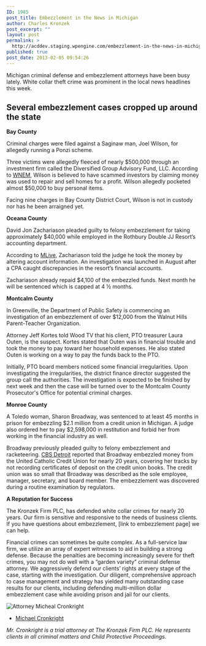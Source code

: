 ```yaml
---
ID: 1985
post_title: Embezzlement in the News in Michigan
author: Charles Kronzek
post_excerpt: ""
layout: post
permalink: >
  http://acddev.staging.wpengine.com/embezzlement-in-the-news-in-michigan.html
published: true
post_date: 2013-02-05 09:54:26
---
```

Michigan criminal defense and embezzlement attorneys have been busy lately. White collar theft crime was prominent in the local news headlines this week. 


<h2>Several embezzlement cases cropped up around the state</h2>

<strong>Bay County</strong>

Criminal charges were filed against a Saginaw man, Joel Wilson, for allegedly running a Ponzi scheme.

Three victims were allegedly fleeced of nearly $500,000 through an investment firm called the Diversified Group Advisory Fund, LLC. According to <a href="http://www.wnem.com/story/20590799/saginaw-man-accused-of-embezzlement-still-on-the-loose" target="_blank">WNEM</a>, Wilson is believed to have scammed investors by claiming money was used to repair and sell homes for a profit. Wilson allegedly pocketed almost $50,000 to buy personal items.

Facing nine charges in Bay County District Court, Wilson is not in custody nor has he been arraigned yet.

<strong>Oceana County</strong>

David Jon Zachariason pleaded guilty to felony embezzlement for taking approximately $40,000 while employed in the Rothbury Double JJ Resort’s accounting department.

According to <a href="http://www.mlive.com/news/muskegon/index.ssf/2013/01/double_jj_resort_employee_plea.html" target="_blank">MLive</a>, Zachariason told the judge he took the money by altering account information. An investigation was launched in August after a CPA caught discrepancies in the resort’s financial accounts.

Zachariason already repaid $4,100 of the embezzled funds. Next month he will be sentenced which is capped at 4 ½ months.

<strong>Montcalm County</strong>

In Greenville, the Department of Public Safety is commencing an investigation of an embezzlement of over $12,000 from the Walnut Hills Parent-Teacher Organization.

Attorney Jeff Kortes told Wood TV that his client, PTO treasurer Laura Outen, is the suspect. Kortes stated that Outen was in financial trouble and took the money to pay toward her household expenses. He also stated Outen is working on a way to pay the funds back to the PTO.

Initially, PTO board members noticed some financial irregularities. Upon investigating the irregularities, the district finance director suggested the group call the authorities. The investigation is expected to be finished by next week and then the case will be turned over to the Montcalm County Prosecutor's Office for potential criminal charges.

<strong>Monroe County</strong>

A Toledo woman, Sharon Broadway, was sentenced to at least 45 months in prison for embezzling $2.1 million from a credit union in Michigan. A judge also ordered her to pay $2,598,000 in restitution and forbid her from working in the financial industry as well.

Broadway previously pleaded guilty to felony embezzlement and racketeering. <a href="http://detroit.cbslocal.com/2013/01/18/woman-sentenced-in-credit-union-embezzlement/" target="_blank">CBS Detroit</a> reported that Broadway embezzled money from the United Catholic Credit Union for nearly 20 years, covering her tracks by not recording certificates of deposit on the credit union books. The credit union was so small that Broadway was described as the sole employee, manager, secretary, and board member. The embezzlement was discovered during a routine examination by regulators.

<strong>A Reputation for Success</strong>

The Kronzek Firm PLC, has defended white collar crimes for nearly 20 years. Our firm is sensitive and responsive to the needs of business clients. If you have questions about embezzlement, [link to embezzlement page] we can help.

Financial crimes can sometimes be quite complex. As a full-service law firm, we utilize an array of expert witnesses to aid in building a strong defense. Because the penalties are becoming increasingly severe for theft crimes, you may not do well with a “garden variety” criminal defense attorney. We aggressively defend our clients’ rights at every stage of the case, starting with the investigation. Our diligent, comprehensive approach to case management and strategy has yielded many outstanding case results for our clients, including defending multi-million dollar embezzlement case while avoiding prison and jail for our clients.

<img src="http://acddev.staging.wpengine.com/images/Cronkright.png" alt="Attorney Micheal Cronkright" />

- <a href="http://acddev.staging.wpengine.com/Trial-Attorneys.html#1">Michael Cronkright</a>

<em>Mr. Cronkright is a trial attorney at The Kronzek Firm PLC. He represents clients in all criminal matters and Child Protective Proceedings.</em>